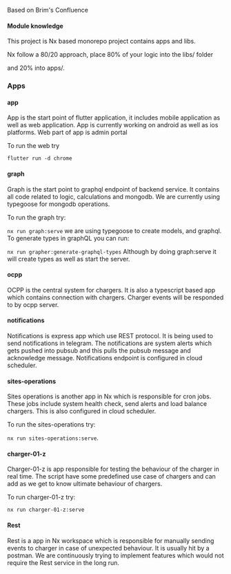Based on Brim's Confluence
#### Module knowledge
This project is Nx based monorepo project contains apps and libs.

Nx follow a 80/20 approach, place 80% of your logic into the libs/ folder

and 20% into apps/.

 

### Apps
#### app
App is the start point of flutter application, it includes mobile application as well as web application. App is currently working on android as well as ios platforms. Web part of app is admin portal 

To run the web try

 


`flutter run -d chrome`
 

#### graph
Graph is the start point to graphql endpoint of backend service. It contains all code related to logic, calculations and mongodb. We are currently using typegoose for mongodb operations. 

To run the graph try:


`nx run graph:serve`
we are using typegoose to create models, and graphql. To generate types in graphQL you can run:



`nx run grapher:generate-graphql-types`
Although by doing graph:serve it will create types as well as start the server.

 

#### ocpp
 

OCPP is the central system for chargers. It is also a typescript based app which contains connection with chargers. Charger events will be responded to by ocpp server.

 

#### notifications
 

Notifications is express app which use REST protocol. It is being used to send notifications in telegram. The notifications are system alerts which gets pushed into pubsub and this pulls the pubsub message and acknowledge message. Notifications endpoint is configured in cloud scheduler.

 

#### sites-operations
 

Sites operations is another app in Nx which is responsible for cron jobs. These jobs include system health check, send alerts and load balance chargers. This is also configured in cloud scheduler. 

To run the sites-operations try:


`nx run sites-operations:serve`. 


#### charger-01-z
 

Charger-01-z is app responsible for testing the behaviour of the charger in real time. The script have some predefined use case of chargers and can add as we get to know ultimate behaviour of chargers.

To run charger-01-z try:


`nx run charger-01-z:serve`
 

 

 

#### Rest
 

Rest is a app in Nx workspace which is responsible for manually sending events to charger in case of unexpected behaviour. It is usually hit by a postman. We are continuously trying to implement features which would not require the Rest service in the long run.

 
